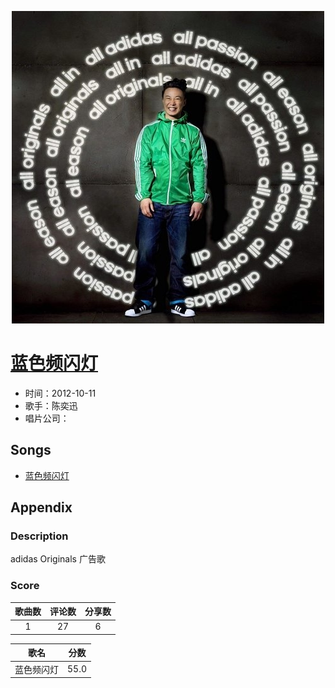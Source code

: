 <p align="center">
	<img src="imgs/蓝色频闪灯.jpg" alt="album_img" />
</p>

# [蓝色频闪灯](https://music.163.com/album?id=2261058)

* 时间：2012-10-11
* 歌手：陈奕迅
* 唱片公司：
## Songs

* [蓝色频闪灯](songs/蓝色频闪灯_25638632/README.md)
## Appendix

### Description

adidas Originals 广告歌

### Score

|歌曲数|评论数|分享数|
|:---:|:---:|:---:|
|1|27|6|

|歌名|分数|
|:---:|:---:|
|蓝色频闪灯|55.0
